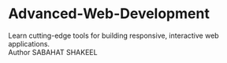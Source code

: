 # Advanced-Web-Development
Learn cutting-edge tools for building responsive, interactive web applications.
<br/>
Author SABAHAT SHAKEEL